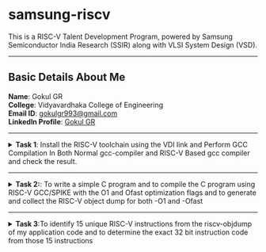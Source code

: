 # samsung-riscv

This is a RISC-V Talent Development Program, powered by Samsung Semiconductor India Research (SSIR) along with VLSI System Design (VSD).

---

## Basic Details About Me

**Name**: Gokul GR  
**College**: Vidyavardhaka College of Engineering  
**Email ID**: [gokulgr993@gmail.com](mailto:niranjanr916@gmail.com)  
**LinkedIn Profile**: [Gokul GR](https://www.linkedin.com/in/gokul-g-r-76134124a/)

---


<details>
  <summary><strong>Task 1</strong>: Install the RISC-V toolchain using the VDI link and Perform GCC Compilation In Both Normal gcc-compiler and RISC-V Based gcc compiler and check the result.</summary>

### Instructions
1. **VDI Link**: [Download Here](https://forgefunder.com/~kunal/riscv_workshop.vdi)  
   Password for the machine: `vsdiat`

2. **Install Ubuntu 18.04 LTS (Bionic Beaver)**  
   Install on Oracle Virtual Machine Box as mentioned in the guide.

3. **Perform GCC Compilation**  
   - Use both the normal GCC compiler and the RISC-V-based GCC compiler.
   - Compare the results.

  
**1. Install Ubuntu 18.04 LTS(Bionic Beaver) on Oracle Virtual Machine Box as given in the file**
  
![Screenshot 2025-01-05 193249](https://github.com/user-attachments/assets/11a1d650-b105-4a66-842a-b192525b4097)


**2. This screenshot shows a C program (sum1ton.c) compiled and executed, producing the output: "sum of numbers from 1 to 5 is 15". The program, displayed in a text editor (Leafpad).**
```
$ gvim sum1ton.c
$ gcc sum1ton.c
$ ./a.out
```

![Sum1ton](https://github.com/user-attachments/assets/99bfa897-d4bf-406e-a548-c53ae08eebb5)


**3.The screenshot shows the C Code compiled on RISC-V gcc Compiler.**
```
$ riscv64-unknown-elf-gcc -O1 -mabi=lp64 -march=rv64i -o sum1ton.o sum1ton.c
```
![C Code compiled on riscv gcc Compiler](https://github.com/user-attachments/assets/6ed71901-25ce-471f-8f34-1726ed220c92)



Verify that the file has been compiled using below command

```
$ ls -ltr sum1ton.o
```

**4. This screenshot shows the sum1ton.c C program being displayed using the cat command in the terminal, followed by its compilation using the RISC-V GCC compiler (riscv64-unknown-elf-gcc).**


![Cat Command](https://github.com/user-attachments/assets/7f38a710-621a-4333-af8b-3910cbd9dc4b)


**5.The assembly code is generated using**
```
$ riscv64-unknown-elf-objdump -d sum1ton.o
$ riscv64-unknown-elf-objdump -d sum1ton.o | less
```
* Here the **-d** stands for disassemble
* **Objdump using -O1 format**
* ```
   $ riscv64-unknown-elf-gcc -O1 -mabi=lp64 -march=rv64i -o sum1ton.o sum1ton.c
  
![Objdump using -O1 format](https://github.com/user-attachments/assets/6703bb29-75d1-492a-9b67-faac24f2dc01)


* **Number of Instruction for -O1 format**
![calculate -O1 format](https://github.com/user-attachments/assets/40042543-942d-41c6-b703-59f3e465def0)


* Here there are 11 instructions that is B in hexadecimal
---
* **Objdump using -Ofast format**
* ```
  $ riscv64-unknown-elf-gcc -Ofast -mabi=lp64 -march=rv64i -o sum1ton.o sum1ton.c
  
![Objdump using -Ofast format](https://github.com/user-attachments/assets/88575f69-8b48-4fa8-8624-97a032abeb95)

* **Number of Instruction for -Ofast format**

![calculate -Ofast format](https://github.com/user-attachments/assets/09452187-f4c2-4129-bf18-f064f5d90dd4)

* Here there are 11 instructions that is B in hexadecimal
  </details>
------------


<details>
<summary><b>Task 2:</b>: To write a simple C program and to compile the C program using RISC-V GCC/SPIKE with the O1 and Ofast optimization flags and to generate and collect the RISC-V object dump for both -O1 and -Ofast</summary> 
  
### 1.Simple C program Compilation
![gcc_compilation](https://github.com/user-attachments/assets/a7eda4d8-6889-429c-a896-cfe7311f3abb)

### 2.verify that your code is giving same output even when you use RISC-V compiler as shown.
![RISC-v_compilation](https://github.com/user-attachments/assets/d1ef12bf-a549-4783-9857-87c7c3165005)

Here that spike command is used in place of ./a.out to see the output and successfully we have obtained same output
```
$ riscv64-unknown-elf-gcc -Ofast -mabi=lp64 -march=rv64i -o factorialofn.o factorialofn.c

$ spike pk factorialofn.o
```
### 3. assembly code instructions using the SPIKE tool.
![spike-O1](https://github.com/user-attachments/assets/68769899-3a94-406d-bd6e-a3f23c651fea)

![spike-Ofast](https://github.com/user-attachments/assets/933585b3-9ee6-4262-845c-deef45203e0a)

lui : load upper immediate basically a RISC-V register has 32 bits in which the first 7 are opcode and next from 7 to 11 is rd and next remaning bits are immediate to which the value 0x2b is inserted
Next instruction which is going to be executed according to dumpfile will be addi sp,sp,-48.

which means 48 decimal value which will be 30 in hexa that much will be subtracted from the current stack pointer value. 

### 4. RISC-V object dump for O1 optimization level
![obj_dump_for_O1](https://github.com/user-attachments/assets/caa7893a-36b3-460f-a992-c31c0ee4190f)

### 5. RISC-V object dump for Ofast optimization level
![obj_dump_for_Ofast](https://github.com/user-attachments/assets/ead23dc5-084e-4319-89dd-92fe11edbe44)

  
</details>

--------

<details>
  <summary><strong>Task 3</strong>:To identify 15 unique RISC-V instructions from the riscv-objdump of my application code and to determine the exact 32 bit instruction code from those 15 instructions</summary>

## 1. lui (Load Upper Immediate)

Loads a 20-bit immediate value into the upper 20 bits of a register, while the lower 12 bits are set to zero.
lui a0, 0x2b (Loads 0x2b000 into a0).
Instruction Code: 0x0002b537
Type: U-type (Upper immediate)

## 2. addi (Add Immediate)

Adds a sign-extended 12-bit immediate value to a register and stores the result in a destination register.
addi a0, a0, -704 (Adds -704 to a0 and stores the result back in a0).
Instruction Code: 0xd4050513
Type: I-type (Immediate)

## 3. sd (Store Doubleword)

Stores a 64-bit value from a source register to memory.
sd s1, 24(sp) (Stores the value of s1 at the memory address sp + 24).
Instruction Code: 0x00913c23
Type: S-type (Store)

## 4. jal (Jump and Link)

Jumps to a target address and saves the return address in the link register (ra).
jal ra, 1058b (Jumps to address 1058b and stores the return address in ra).
Instruction Code: 0x4f0000ef
Type: J-type (Jump and Link)

## 5. lw (Load Word)

Loads a 32-bit value from memory into a register.
lw s1, 12(sp) (Loads a 32-bit word from sp + 12 into s1).
Instruction Code: 0x00c12483
Type: I-type (Load)

## 6. bltz (Branch if Less Than Zero)

Pseudo-instruction for blt (branch if less than). Checks if the source register is less than zero, and if true, branches to the target address.
bltz a1, 10134 (Branches if a1 is less than zero).
Instruction Code: 0x044c4a63
Type: B-type (Branch)

## 7. li (Load Immediate)

Pseudo-instruction for addi. Loads an immediate value into a register.
li a0, 1 (Loads 1 into a0).
Instruction Code: 0x00100513
Type: I-type (Immediate)

## 8.beqz (Branch if Equal to Zero)

Pseudo-instruction for beq. Checks if a register equals zero, and if true, branches to the target address.
beqz a5, 1015c (Branches if a5 is zero).
Instruction Code: 0x00078663
Type: B-type (Branch)

## 9. addiw (Add Immediate Word)

Adds a sign-extended 12-bit immediate to a 32-bit word and stores the result in the destination register.
addiw s1, s1, 1 (Adds 1 to s1 and stores the result back in s1).
Instruction Code: 0x0011a09b
Type: I-type (Immediate)

## 10. mv (Move)

Pseudo-instruction for addi. Copies the value from one register to another.
mv a0, a0 (Moves the value of a0 to a0, effectively a no-op).
Instruction Code: 0x00050513
Type: I-type (Immediate)


## 11. bne (Branch if Not Equal)

Compares two registers and branches to a target address if they are not equal.
bne s1, s0, 10100 (Branches if s1 is not equal to s0).
Instruction Code: 0xfea592e3
Type: B-type (Branch)

## 12. ld (Load Doubleword)

Loads a 64-bit doubleword from memory into a register.
ld s0, 32(sp) (Loads a 64-bit value from sp + 32 into s0).
Instruction Code: 0x02013083
Type: I-type (Load)

## 13.ret (Return)

Pseudo-instruction for jalr. Returns from a function by jumping to the address in the link register (ra).
ret (Jumps to the address in ra).
Instruction Code: 0x00008067
Type: I-type (Jump and Link Register)

## 14. j (Jump)

Pseudo-instruction for jal. Unconditionally jumps to a specified address.
j 1011c (Jumps to address 1011c).
Instruction Code: 0xfddff06f
Type: J-type (Jump)

## 15.auipc (Add Upper Immediate to PC)

 Adds a 20-bit immediate value to the upper 20 bits of the program counter (PC) and stores the result in a destination register.
auipc a5, 0xfffff (Adds 0xfffff000 to the current PC and stores the result in a5).
Instruction Code: 0xfffff797
Type: U-type (Upper immediate)


</details>
